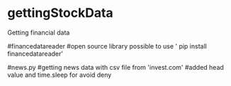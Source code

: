 # gettingStockData
Getting financial data


#financedatareader
#open source library possible to use ' pip install financedatareader'


#news.py
#getting news data with csv file from 'invest.com'
#added head value and time.sleep for avoid deny 
